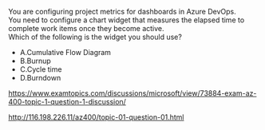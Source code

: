 You are configuring project metrics for dashboards in Azure DevOps.<br/>You need to configure a chart widget that measures the elapsed time to complete work items once they become active.<br/>Which of the following is the widget you should use?<br/><ul><li class="multi-choice-item"><span class="multi-choice-letter" data-choice-letter="A">A.</span>Cumulative Flow Diagram</li><li class="multi-choice-item"><span class="multi-choice-letter" data-choice-letter="B">B.</span>Burnup</li><li class="multi-choice-item correct-hidden"><span class="multi-choice-letter" data-choice-letter="C">C.</span>Cycle time</li><li class="multi-choice-item"><span class="multi-choice-letter" data-choice-letter="D">D.</span>Burndown</li></ul><p><a href="https://www.examtopics.com/discussions/microsoft/view/73884-exam-az-400-topic-1-question-1-discussion/">https://www.examtopics.com/discussions/microsoft/view/73884-exam-az-400-topic-1-question-1-discussion/</a></p><p><a href="http://116.198.226.11/az400/topic-01-question-01.html">http://116.198.226.11/az400/topic-01-question-01.html</a></p><script src="https://giscus.app/client.js"                    data-repo="azsamples/az204"                    data-repo-id="R_kgDOMRXzDQ"                    data-category="General"                    data-category-id="DIC_kwDOMRXzDc4Cgi27"                    data-mapping="pathname"                    data-strict="1"                    data-reactions-enabled="0"                    data-emit-metadata="0"                    data-input-position="bottom"                    data-theme="preferred_color_scheme"                    data-lang="en"                    crossorigin="anonymous"                    async>                    </script>